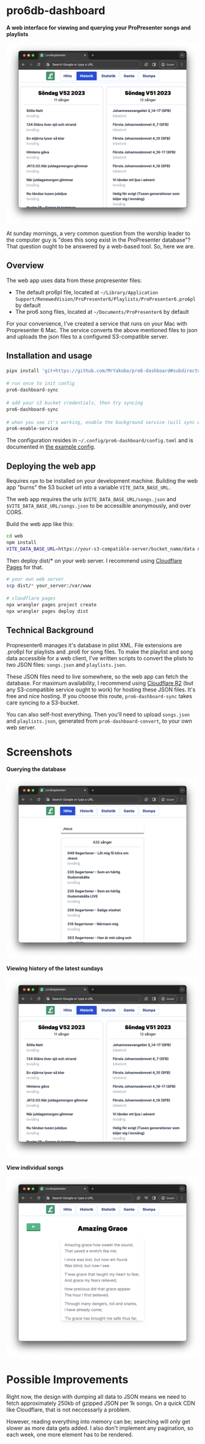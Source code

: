 # pro6db-dashboard

**A web interface for viewing and querying your ProPresenter songs and playlists**

![View history](./img/history.png)

At sunday mornings, a very common question from the worship leader to the computer guy is
"does this song exist in the ProPresenter database"?
That question ought to be answered by a web-based tool. So, here we are.

## Overview

The web app uses data from these propresenter files:

- The default pro6pl file, located at `~/Library/Application Support/RenewedVision/ProPresenter6/Playlists/ProPresenter6.pro6pl` by default
- The pro6 song files, located at `~/Documents/ProPresenter6` by default

For your convenience, I've created a service that runs on your Mac with Propresenter 6 Mac.
The service converts the above mentioned files to json and uploads the json files to a configured S3-compatible server.

## Installation and usage

```bash
pipx install 'git+https://github.com/MrYakobo/pro6-dashboard#subdirectory=sync_service'

# run once to init config
pro6-dashboard-sync

# add your s3 bucket credentials, then try syncing
pro6-dashboard-sync

# when you see it's working, enable the background service (will sync every 30 minutes)
pro6-enable-service
```

The configuration resides in `~/.config/pro6-dashboard/config.toml`
and is documented in [the example config](./sync_service/pro6_dashboard_sync/example.config.toml).

## Deploying the web app

Requires `npm` to be installed on your development machine.
Building the web app "burns" the S3 bucket url into a variable `VITE_DATA_BASE_URL`.

The web app requires the urls `$VITE_DATA_BASE_URL/songs.json` and `$VITE_DATA_BASE_URL/songs.json` to be accessible anonymously, and over CORS.

Build the web app like this:

```bash
cd web
npm install
VITE_DATA_BASE_URL=https://your-s3-compatible-server/bucket_name/data npm run build
```

Then deploy dist/* on your web server. I recommend using [Cloudflare Pages][2] for that.

```bash
# your own web server
scp dist/* your_server:/var/www

# cloudflare pages
npx wrangler pages project create
npx wrangler pages deploy dist
```

[1]: https://www.cloudflare.com/developer-platform/r2/
[2]: https://pages.cloudflare.com/

## Technical Background

Propresenter6 manages it's database in plist XML.
File extensions are .pro6pl for playlists and .pro6 for song files.
To make the playlist and song data accessible for a web client,
I've written scripts to convert the plists to two JSON files: `songs.json` and `playlists.json`.

These JSON files need to live somewhere, so the web app can fetch the database.
For maximum availability, I recommend using [Cloudflare R2][1] (but any S3-compatible service ought to work) for hosting these JSON files. It's free and nice hosting.
If you choose this route, `pro6-dashboard-sync` takes care syncing to a S3-bucket.

You can also self-host everything. Then you'll need to upload `songs.json` and `playlists.json`, generated from `pro6-dashboard-convert`, to your own web server.

# Screenshots

**Querying the database**

![](./img/find.png)

**Viewing history of the latest sundays**

![](./img/history.png)

**View individual songs**

![](./img/view_song.png)

# Possible Improvements

Right now, the design with dumping all data to JSON means we need to fetch approximately 250kb of gzipped JSON per 1k songs. On a quick CDN like Cloudflare, that is not neccessarly a problem.

However, reading everything into memory can be; searching will only get slower as more data
gets added. I also don't implement any pagination, so each week, one more element has to be
rendered.
